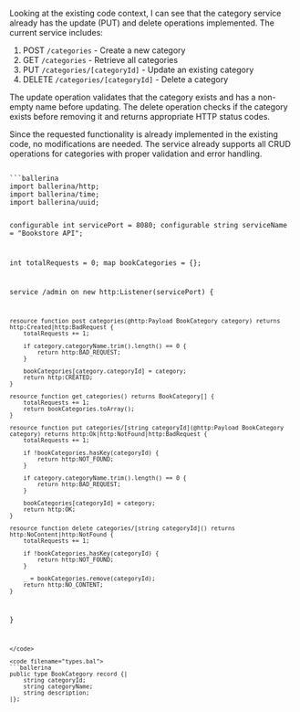 Looking at the existing code context, I can see that the category service already has the update (PUT) and delete operations implemented. The current service includes:

1. POST `/categories` - Create a new category
2. GET `/categories` - Retrieve all categories  
3. PUT `/categories/[categoryId]` - Update an existing category
4. DELETE `/categories/[categoryId]` - Delete a category

The update operation validates that the category exists and has a non-empty name before updating. The delete operation checks if the category exists before removing it and returns appropriate HTTP status codes.

Since the requested functionality is already implemented in the existing code, no modifications are needed. The service already supports all CRUD operations for categories with proper validation and error handling.

<code filename="main.bal">
```ballerina
import ballerina/http;
import ballerina/time;
import ballerina/uuid;

configurable int servicePort = 8080;
configurable string serviceName = "Bookstore API";

int totalRequests = 0;
map<BookCategory> bookCategories = {};

service /admin on new http:Listener(servicePort) {

    resource function post categories(@http:Payload BookCategory category) returns http:Created|http:BadRequest {
        totalRequests += 1;

        if category.categoryName.trim().length() == 0 {
            return http:BAD_REQUEST;
        }

        bookCategories[category.categoryId] = category;
        return http:CREATED;
    }

    resource function get categories() returns BookCategory[] {
        totalRequests += 1;
        return bookCategories.toArray();
    }

    resource function put categories/[string categoryId](@http:Payload BookCategory category) returns http:Ok|http:NotFound|http:BadRequest {
        totalRequests += 1;

        if !bookCategories.hasKey(categoryId) {
            return http:NOT_FOUND;
        }

        if category.categoryName.trim().length() == 0 {
            return http:BAD_REQUEST;
        }

        bookCategories[categoryId] = category;
        return http:OK;
    }

    resource function delete categories/[string categoryId]() returns http:NoContent|http:NotFound {
        totalRequests += 1;

        if !bookCategories.hasKey(categoryId) {
            return http:NOT_FOUND;
        }

        _ = bookCategories.remove(categoryId);
        return http:NO_CONTENT;
    }
}
```
</code>

<code filename="types.bal">
```ballerina
public type BookCategory record {|
    string categoryId;
    string categoryName;
    string description;
|};
```
</code>